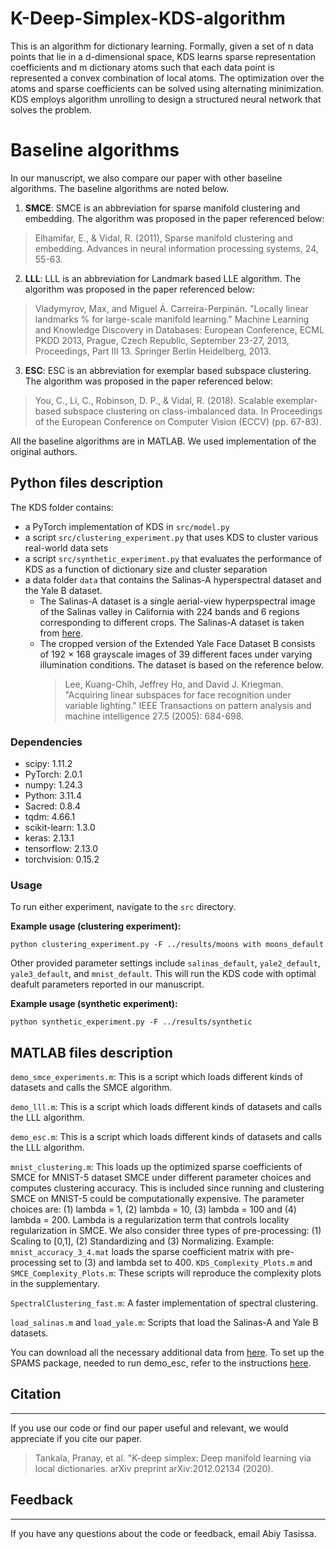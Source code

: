 # K-Deep-Simplex-KDS-algorithm

This is an algorithm for dictionary learning. Formally, given a set of n data points that lie in a d-dimensional space, KDS learns sparse representation coefficients and m dictionary atoms such that each data point is represented a convex combination of local atoms. The optimization over the atoms and sparse coefficients can be solved using alternating minimization. KDS employs algorithm unrolling to design a structured neural network that solves the problem. 

# Baseline algorithms

In our manuscript, we also compare our paper with other baseline algorithms. The baseline algorithms are noted below.

1. **SMCE**: SMCE is an abbreviation for sparse manifold clustering and embedding. The algorithm was proposed in the paper referenced below:
>Elhamifar, E., & Vidal, R. (2011), Sparse manifold clustering and embedding. Advances in neural information processing systems, 24, 55-63.
2. **LLL**: LLL is an abbreviation for Landmark based LLE algorithm. The algorithm was proposed in the paper referenced below:
> Vladymyrov, Max, and Miguel Á. Carreira-Perpinán. "Locally linear landmarks % for large-scale manifold learning." Machine Learning and Knowledge Discovery in Databases: European Conference, ECML PKDD 2013, Prague, Czech Republic, September 23-27, 2013, Proceedings, Part III 13. Springer Berlin Heidelberg, 2013.
3. **ESC**: ESC is an abbreviation for exemplar based subspace clustering. The algorithm was proposed in the paper referenced below:
>You, C., Li, C., Robinson, D. P., & Vidal, R. (2018). Scalable exemplar-based subspace clustering on class-imbalanced data. In Proceedings of the European Conference on Computer Vision (ECCV) (pp. 67-83).

All the baseline algorithms are in MATLAB. We used implementation of the original authors. 

## Python files description
The KDS folder contains:
* a PyTorch implementation of KDS in `src/model.py`
* a script `src/clustering_experiment.py` that uses KDS to cluster various real-world data sets
* a script `src/synthetic_experiment.py` that evaluates the performance of KDS as a function of dictionary size and cluster separation
* a data folder `data` that contains the Salinas-A hyperspectral dataset and the Yale B dataset.
  - The Salinas-A dataset is a single aerial-view hyperpspectral image
    of the Salinas valley in California with 224 bands and 6 regions corresponding to different crops. The Salinas-A dataset is taken from
    [here](https://www.ehu.eus/ccwintco/index.php/Hyperspectral_Remote_Sensing_Scenes#Salinas-A_scene).
  - The cropped version of the Extended Yale Face Dataset B consists of 192 × 168 grayscale images of 39 different faces under varying illumination conditions. The 
   dataset is based on the reference below.
     >Lee, Kuang-Chih, Jeffrey Ho, and David J. Kriegman. "Acquiring linear subspaces for face recognition under variable lighting." IEEE Transactions on pattern 
     analysis and machine intelligence 27.5 (2005): 684-698.

### Dependencies
* scipy: 1.11.2
* PyTorch: 2.0.1
* numpy: 1.24.3
* Python: 3.11.4
* Sacred: 0.8.4
* tqdm: 4.66.1
* scikit-learn: 1.3.0
* keras: 2.13.1
* tensorflow: 2.13.0
* torchvision: 0.15.2


### Usage

To run either experiment, navigate to the `src` directory.

**Example usage (clustering experiment):**

`python clustering_experiment.py -F ../results/moons with moons_default`

Other provided parameter settings include `salinas_default`, `yale2_default`, `yale3_default`, and `mnist_default`. This will run the KDS code with optimal deafult parameters reported in our manuscript.

**Example usage (synthetic experiment):**

`python synthetic_experiment.py -F ../results/synthetic`

## MATLAB files description

`demo_smce_experiments.m`: This is a script which loads different kinds of datasets and calls the SMCE algorithm. 

`demo_lll.m`: This is a script which loads different kinds of datasets and calls the LLL algorithm. 

`demo_esc.m`: This is a script which loads different kinds of datasets and calls the LLL algorithm. 

`mnist_clustering.m`: This loads up the optimized sparse coefficients of SMCE for MNIST-5 dataset SMCE under different parameter choices and
                      computes clustering accuracy. This is included since running and clustering SMCE on MNIST-5 could be computationally
                      expensive. The parameter choices are: (1) lambda = 1, (2) lambda = 10, (3) lambda = 100 and (4) lambda = 200. Lambda is a regularization
                      term that controls locality regularization in SMCE. We also consider three types of pre-processing: (1) Scaling to
                      [0,1], (2) Standardizing and (3) Normalizing. 
                      Example: `mnist_accuracy_3_4.mat` loads the sparse coefficient matrix with pre-processing set to (3) and lambda set to 400. 
`KDS_Complexity_Plots.m` and `SMCE_Complexity_Plots.m`: These scripts will reproduce the complexity plots in the supplementary. 

`SpectralClustering_fast.m`: A faster implementation of spectral clustering. 

`load_salinas.m` and `load_yale.m`: Scripts that load the Salinas-A and Yale B datasets. 

You can download all the necessary additional data from [here](https://www.dropbox.com/scl/fo/im6dmydz5fqgykoe1u6es/h?rlkey=4jlpzn965rt7yjefznrjqvci1&dl=0). To set up the SPAMS package, needed to run demo_esc, refer to the instructions
[here](https://thoth.inrialpes.fr/people/mairal/spams/). 

## Citation
------------

If you use our code or find our paper useful and relevant, we would appreciate if you cite our paper. 
>Tankala, Pranay, et al. "K-deep simplex: Deep manifold learning via local dictionaries.
arXiv preprint arXiv:2012.02134 (2020).

## Feedback
--------

If you have any questions about the code or feedback, email Abiy Tasissa.
